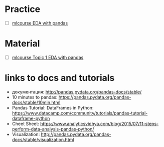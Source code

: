 # Practice
- [ ] [mlcourse EDA with pandas](https://nbviewer.jupyter.org/github/Yorko/mlcourse.ai/blob/master/jupyter_english/assignments_demo/assignment01_pandas_uci_adult.ipynb?flush_cache=true) 

# Material
- [ ] [mlcourse Topic 1 EDA with pandas](https://www.kaggle.com/kashnitsky/topic-1-exploratory-data-analysis-with-pandas)


# links to docs and tutorials
- документация: http://pandas.pydata.org/pandas-docs/stable/
- 10 minutes to pandas: https://pandas.pydata.org/pandas-docs/stable/10min.html
- Pandas Tutorial: DataFrames in Python: https://www.datacamp.com/community/tutorials/pandas-tutorial-dataframe-python
- Cheet Sheet: https://www.analyticsvidhya.com/blog/2015/07/11-steps-perform-data-analysis-pandas-python/
- Visualization: http://pandas.pydata.org/pandas-docs/stable/visualization.html
